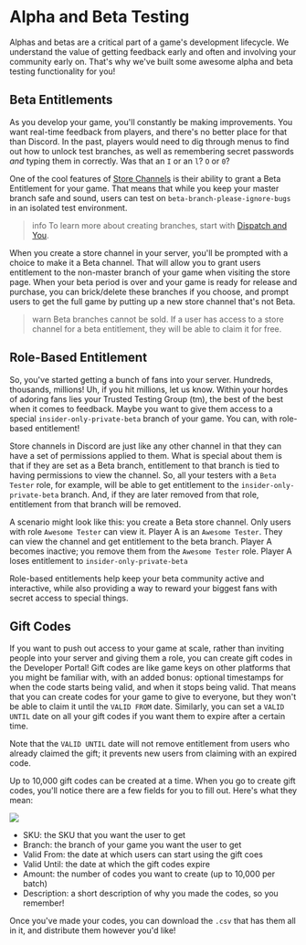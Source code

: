 # Alpha and Beta Testing

Alphas and betas are a critical part of a game's development lifecycle. We understand the value of getting feedback early and often and involving your community early on. That's why we've built some awesome alpha and beta testing functionality for you!

## Beta Entitlements

As you develop your game, you'll constantly be making improvements. You want real-time feedback from players, and there's no better place for that than Discord. In the past, players would need to dig through menus to find out how to unlock test branches, as well as remembering secret passwords _and_ typing them in correctly. Was that an `I` or an `l`? `O` or `0`?

One of the cool features of [Store Channels](#DOCS_GAME_AND_SERVER_MANAGEMENT_SPECIAL_CHANNELS/store-channels) is their ability to grant a Beta Entitlement for your game. That means that while you keep your master branch safe and sound, users can test on `beta-branch-please-ignore-bugs` in an isolated test environment.

> info
> To learn more about creating branches, start with [Dispatch and You](#DOCS_DISPATCH_DISPATCH_AND_YOU/).

When you create a store channel in your server, you'll be prompted with a choice to make it a Beta channel. That will allow you to grant users entitlement to the non-master branch of your game when visiting the store page. When your beta period is over and your game is ready for release and purchase, you can brick/delete these branches if you choose, and prompt users to get the full game by putting up a new store channel that's not Beta.

> warn
> Beta branches cannot be sold. If a user has access to a store channel for a beta entitlement, they will be able to claim it for free.

## Role-Based Entitlement

So, you've started getting a bunch of fans into your server. Hundreds, thousands, millions! Uh, if you hit millions, let us know. Within your hordes of adoring fans lies your Trusted Testing Group (tm), the best of the best when it comes to feedback. Maybe you want to give them access to a special `insider-only-private-beta` branch of your game. You can, with role-based entitlement!

Store channels in Discord are just like any other channel in that they can have a set of permissions applied to them. What is special about them is that if they are set as a Beta branch, entitlement to that branch is tied to having permissions to view the channel. So, all your testers with a `Beta Tester` role, for example, will be able to get entitlement to the `insider-only-private-beta` branch. And, if they are later removed from that role, entitlement from that branch will be removed.

A scenario might look like this: you create a Beta store channel. Only users with role `Awesome Tester` can view it. Player A is an `Awesome Tester`. They can view the channel and get entitlement to the beta branch. Player A becomes inactive; you remove them from the `Awesome Tester` role. Player A loses entitlement to `insider-only-private-beta`

Role-based entitlements help keep your beta community active and interactive, while also providing a way to reward your biggest fans with secret access to special things.

## Gift Codes

If you want to push out access to your game at scale, rather than inviting people into your server and giving them a role, you can create gift codes in the Developer Portal! Gift codes are like game keys on other platforms that you might be familiar with, with an added bonus: optional timestamps for when the code starts being valid, and when it stops being valid. That means that you can create codes for your game to give to everyone, but they won't be able to claim it until the `VALID FROM` date. Similarly, you can set a `VALID UNTIL` date on all your gift codes if you want them to expire after a certain time.

Note that the `VALID UNTIL` date will not remove entitlement from users who already claimed the gift; it prevents new users from claiming with an expired code.

Up to 10,000 gift codes can be created at a time. When you go to create gift codes, you'll notice there are a few fields for you to fill out. Here's what they mean:

![](gift-code-creation.png)

- SKU: the SKU that you want the user to get
- Branch: the branch of your game you want the user to get
- Valid From: the date at which users can start using the gift coes
- Valid Until: the date at which the gift codes expire
- Amount: the number of codes you want to create (up to 10,000 per batch)
- Description: a short description of why you made the codes, so you remember!

Once you've made your codes, you can download the `.csv` that has them all in it, and distribute them however you'd like!

